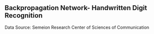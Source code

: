 ## Backpropagation Network- Handwritten Digit Recognition  
Data Source: Semeion Research Center of Sciences of Communication
